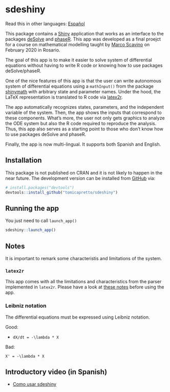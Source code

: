 
# sdeshiny

Read this in other languages: [Español](README.es.md)

This package contains a [Shiny](https://shiny.rstudio.com/) application
that works as an interface to the packages
[deSolve](https://CRAN.R-project.org/package=deSolve) and
[phaseR](https://CRAN.R-project.org/package=phaseR). This app was
developed as a final proejct for a course on mathematical modelling
taught by [Marco
Scavino](https://scholar.google.com/citations?user=woT0slUAAAAJ) on
February 2020 in Rosario.

The goal of this app is to make it easier to solve system of
differential equations without having to write R code or knowing how to
use packages deSolve/phaseR.

One of the nice features of this app is that the user can write
autonomous system of differential equations using a `mathInput()` from
the package [shinymath](https://github.com/tomicapretto/shinymath) with
arbitrary state and parameter names. Under the hood, the LaTeX
representation is translated to R code via
[latex2r](https://github.com/tomicapretto/latex2r).

The app automatically recognizes states, parameters, and the independent
variable of the system. Then, the app shows the inputs that correspond
to these components. What’s more, the user not only gets graphics to
analyze the ODE system but also the R code required to reproduce the
analysis. Thus, this app also serves as a starting point to those who
don’t know how to use packages deSolve and phaseR.

Finally, the app is now multi-lingual. It supports both Spanish and
English.

## Installation

This package is not published on CRAN and it is not likely to happen in
the near future. The development version can be installed from
[GitHub](https://github.com/) via:

``` r
# install.packages("devtools")
devtools::install_github("tomicapretto/sdeshiny")
```

## Running the app

You just need to call `launch_app()`

``` r
sdeshiny::launch_app()
```

## Notes

It is important to remark some characteristis and limitations of the
system.

### `latex2r`

This app comes with all the limitations and characteristics from the
parser implemented in `latex2r`. Please have a look at [these
notes](https://github.com/tomicapretto/latex2r#supported-latex) before
using the app.

### Leibniz notation

The differential equations must be expressed using Leibniz notation.

Good:

  - `dX/dt = -\lambda * X`

Bad:

`X' = -\lambda * X`

## Introductory video (in Spanish)

  - [Como usar sdeshiny](https://www.youtube.com/watch?v=CZP9TaTwRlI)
